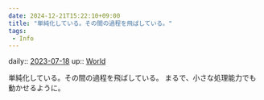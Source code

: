 ```yaml
---
date: 2024-12-21T15:22:10+09:00
title: "単純化している。その間の過程を飛ばしている。"
tags:
 - Info
---
```


daily:: [2023-07-18](/Daily_Note/2023-07-18.md)
up:: [World](Bar/Novel/Topics/World.md)

単純化している。その間の過程を飛ばしている。
まるで、小さな処理能力でも動かせるように。